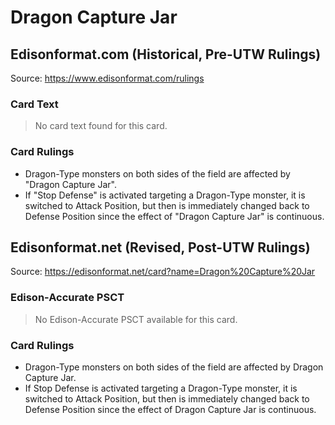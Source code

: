 # Dragon Capture Jar

## Edisonformat.com (Historical, Pre-UTW Rulings)

Source: https://www.edisonformat.com/rulings

### Card Text

> No card text found for this card.

### Card Rulings

*   Dragon-Type monsters on both sides of the field are affected by "Dragon Capture Jar".
*   If "Stop Defense" is activated targeting a Dragon-Type monster, it is switched to Attack Position, but then is immediately changed back to Defense Position since the effect of "Dragon Capture Jar" is continuous.

## Edisonformat.net (Revised, Post-UTW Rulings)

Source: https://edisonformat.net/card?name=Dragon%20Capture%20Jar

### Edison-Accurate PSCT

> No Edison-Accurate PSCT available for this card.

### Card Rulings

*   Dragon-Type monsters on both sides of the field are affected by Dragon Capture Jar.
*   If Stop Defense is activated targeting a Dragon-Type monster, it is switched to Attack Position, but then is immediately changed back to Defense Position since the effect of Dragon Capture Jar is continuous.
            